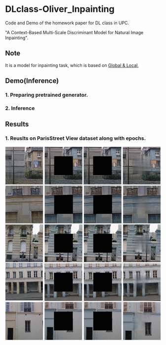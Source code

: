 # DLclass-Oliver_Inpainting
Code and Demo of the homework paper for DL class in UPC. 

"A Context-Based Multi-Scale Discriminant Model for Natural Image Inpainting".

## Note
It is a model for inpainting task, which is based on [Global & Local](https://dl.acm.org/doi/abs/10.1145/3072959.3073659),

## Demo(Inference)
### 1. Preparing pretrained generator.

### 2. Inference

## Results
### 1. Reuslts on ParisStreet View dataset along with epochs.
![All text](https://github.com/Oliiveralien/DLclass-Oliver_Inpainting/blob/master/images/GIF%202020-8-20%2010-56-41.gif)

